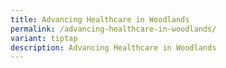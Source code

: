 ```yaml
---
title: Advancing Healthcare in Woodlands
permalink: /advancing-healthcare-in-woodlands/
variant: tiptap
description: Advancing Healthcare in Woodlands
---
```

